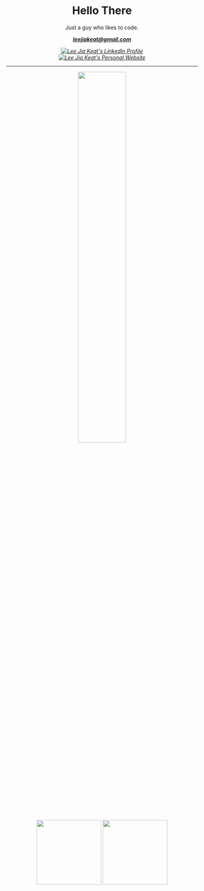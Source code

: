 <div>
  <div align=center>
    <h1>Hello There</h1>
    <p>Just a guy who likes to code.</p>
    <p><strong><i><a align="center" href="mailto: leejiakeat@gmail.com">leejiakeat@gmail.com</a><i></strong><p/>
    <p align="center">
      <a href="https://www.linkedin.com/in/leejiakeat/" target="_blank">
        <img src="https://img.shields.io/badge/LinkedIn-0077B5?style=for-the-badge&logo=linkedin&logoColor=white" alt="Lee Jia Keat's LinkedIn Profile"/>
      </a>
      <br>
      <a href="https://leejiakeat.online" target="_blank">
        <img src="https://img.shields.io/badge/leejiakeat.online-CCCCCC?style=for-the-badge&logo=svelte" alt="Lee Jia Keat's Personal Website"/>
      </a>
    </p>
  </div>
  <hr/>
  <div align=center>
    <div>
      <div>
        <a href="https://git.io/streak-stats"><img align=center style="width: 50%;" src="http://github-readme-streak-stats.herokuapp.com?user=ksxjltze&theme=highcontrast&date_format=M%20j%5B%2C%20Y%5D"/></a>
      </div>
      <br>
      <div align=center>
        <a href="https://github.com/anuraghazra/github-readme-stats"><img align=center height=170 src="https://github-readme-stats.vercel.app/api?username=ksxjltze&theme=highcontrast"/></a>
        <a href="https://github.com/anuraghazra/github-readme-stats"><img align=center height=170 src="https://github-readme-stats.vercel.app/api/top-langs/?username=ksxjltze&layout=compact&theme=vision-friendly-dark"/></a>
      </div>
    </div>
  </div>
</div>
<!--
**ksxjltze/ksxjltze** is a ✨ _special_ ✨ repository because its `README.md` (this file) appears on your GitHub profile.

Here are some ideas to get you started:

- 🔭 I’m currently working on ...
- 🌱 I’m currently learning ...
- 👯 I’m looking to collaborate on ...
- 🤔 I’m looking for help with ...
- 💬 Ask me about ...
- 📫 How to reach me: ...
- 😄 Pronouns: ...
- ⚡ Fun fact: ...
-->
